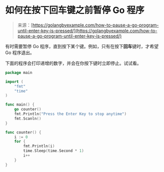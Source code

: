 <!--yml

类别：未分类

日期：2024-10-13 06:05:28

-->

# 如何在按下回车键之前暂停 Go 程序

> 来源：[https://golangbyexample.com/how-to-pause-a-go-program-until-enter-key-is-pressed/](https://golangbyexample.com/how-to-pause-a-go-program-until-enter-key-is-pressed/)

有时需要暂停 Go 程序，直到按下某个键。例如，只有在按下**回车**键时，才希望 Go 程序退出。

下面的程序会打印递增的数字，并会在你按下键时立即停止。试试看。

```go
package main

import (
    "fmt"
    "time"
)

func main() {
    go counter()
    fmt.Println("Press the Enter Key to stop anytime")
    fmt.Scanln()
}

func counter() {
    i := 0
    for {
        fmt.Println(i)
        time.Sleep(time.Second * 1)
        i++
    }
}
```
